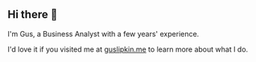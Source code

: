 ## Hi there 👋

I'm Gus, a Business Analyst with a few years' experience. 

I'd love it if you visited me at [guslipkin.me](https://guslipkin.me) to learn more about what I do.
